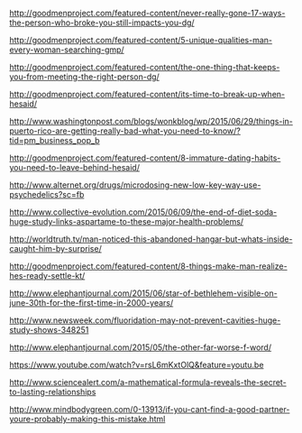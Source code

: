 <a href="http://goodmenproject.com/featured-content/never-really-gone-17-ways-the-person-who-broke-you-still-impacts-you-dg/" target="_blank">http://goodmenproject.com/featured-content/never-really-gone-17-ways-the-person-who-broke-you-still-impacts-you-dg/</a>

<a href="http://goodmenproject.com/featured-content/5-unique-qualities-man-every-woman-searching-gmp/" target="_blank">http://goodmenproject.com/featured-content/5-unique-qualities-man-every-woman-searching-gmp/</a>

<a href="http://goodmenproject.com/featured-content/the-one-thing-that-keeps-you-from-meeting-the-right-person-dg/" target="_blank">http://goodmenproject.com/featured-content/the-one-thing-that-keeps-you-from-meeting-the-right-person-dg/</a>

<a href="http://goodmenproject.com/featured-content/its-time-to-break-up-when-hesaid/" target="_blank">http://goodmenproject.com/featured-content/its-time-to-break-up-when-hesaid/</a>

<a href="http://www.washingtonpost.com/blogs/wonkblog/wp/2015/06/29/things-in-puerto-rico-are-getting-really-bad-what-you-need-to-know/?tid=pm_business_pop_b" target="_blank">http://www.washingtonpost.com/blogs/wonkblog/wp/2015/06/29/things-in-puerto-rico-are-getting-really-bad-what-you-need-to-know/?tid=pm_business_pop_b</a>

<a href="http://goodmenproject.com/featured-content/8-immature-dating-habits-you-need-to-leave-behind-hesaid/" target="_blank">http://goodmenproject.com/featured-content/8-immature-dating-habits-you-need-to-leave-behind-hesaid/</a>

<a href="http://www.alternet.org/drugs/microdosing-new-low-key-way-use-psychedelics?sc=fb" target="_blank">http://www.alternet.org/drugs/microdosing-new-low-key-way-use-psychedelics?sc=fb</a>

<a href="http://www.collective-evolution.com/2015/06/09/the-end-of-diet-soda-huge-study-links-aspartame-to-these-major-health-problems/" target="_blank">http://www.collective-evolution.com/2015/06/09/the-end-of-diet-soda-huge-study-links-aspartame-to-these-major-health-problems/</a>

<a href="http://worldtruth.tv/man-noticed-this-abandoned-hangar-but-whats-inside-caught-him-by-surprise/" target="_blank">http://worldtruth.tv/man-noticed-this-abandoned-hangar-but-whats-inside-caught-him-by-surprise/</a>

<a href="http://goodmenproject.com/featured-content/8-things-make-man-realize-hes-ready-settle-kt/" target="_blank">http://goodmenproject.com/featured-content/8-things-make-man-realize-hes-ready-settle-kt/</a>

<a href="http://www.elephantjournal.com/2015/06/star-of-bethlehem-visible-on-june-30th-for-the-first-time-in-2000-years/" target="_blank">http://www.elephantjournal.com/2015/06/star-of-bethlehem-visible-on-june-30th-for-the-first-time-in-2000-years/</a>

<a href="http://www.newsweek.com/fluoridation-may-not-prevent-cavities-huge-study-shows-348251" target="_blank">http://www.newsweek.com/fluoridation-may-not-prevent-cavities-huge-study-shows-348251</a>

<a href="http://www.elephantjournal.com/2015/05/the-other-far-worse-f-word/" target="_blank">http://www.elephantjournal.com/2015/05/the-other-far-worse-f-word/</a>

<a href="https://www.youtube.com/watch?v=rsL6mKxtOlQ&feature=youtu.be" target="_blank">https://www.youtube.com/watch?v=rsL6mKxtOlQ&feature=youtu.be</a>

<a href="http://www.sciencealert.com/a-mathematical-formula-reveals-the-secret-to-lasting-relationships" target="_blank">http://www.sciencealert.com/a-mathematical-formula-reveals-the-secret-to-lasting-relationships</a>

<a href="http://www.mindbodygreen.com/0-13913/if-you-cant-find-a-good-partner-youre-probably-making-this-mistake.html" target="_blank">http://www.mindbodygreen.com/0-13913/if-you-cant-find-a-good-partner-youre-probably-making-this-mistake.html</a>
